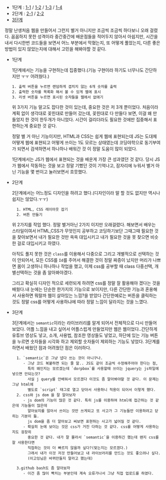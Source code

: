 * 1단계 : [1-1](https://one-iron.github.io/PRO01/1PHASE/happy.html) / [1-2](https://one-iron.github.io/PRO01/1PHASE/happy2.html) / [1-3](https://one-iron.github.io/PRO01/1PHASE/test1.html) / [1-4](https://one-iron.github.io/PRO01/1PHASE/test2.html)
* 2단계 : [2-1](https://one-iron.github.io/PRO01/2PHASE/test4.html) / [2-2](https://one-iron.github.io/PRO01/2PHASE/test5.html)
* [3단계](https://one-iron.github.io/PRO01/20200115.html)

정말 난생처음 웹을 만들어서 그런지 별거 아니지만 조금씩 조금씩 하다보니 오래 걸렸다. 꼼꼼하지 못한 성격이라 중간중간에 배운점들을 적어두지 않아서 아쉽지만, 시간을 내서 다시한번 코드들을 보면서 어느 부분에서 막혔는지, 또 어떻게 풀었는지, 다른 좋은 방법이 있지 않았는지에 대해서 고민을 해봐야할 것 같다.

* 1단계

   1단계에서는 기능을 구현하는데 집중했다.(기능 구현이라 하기도 너무나도 간단하지만 ㅜㅜ 어려웠다.)
     ```
     1. 출력 버튼을 누르면 랜덤하게 겹치지 않는 6개 숫자를 출력
     2. 출력한 숫자를 목록화 해서 볼 수 있게 웹에 표시
     3. 리셋 버튼을 누르면 표시된 숫자들을 웹에서 없애기
     ```
   위 3가지 기능 말고도 잡다한 것이 있는데, 중요한 것은 저 3개 뿐이었다. 처음이라 계획 없이 생각대로 꽂힌대로 만들어 갔는데, 꽂힌대로 다 만들다 보면, 이걸 왜 만들었지 한 것이 한두개가 아니었다. 시간이 걸리더라도 필요한 것에만 집중해서 표현하는게 중요한 것 같다. 
    
    정말 별 거 아닌 기능이지만, HTML과 CSS는 쉽게 웹에 표현되는데 JS는 도대체 어떻게 웹에 표현되고 어떻게 쓰이는 1도 모르는 상태였는데 코딩야학으로 동기부여가 되면서 검색하면서 하나하나 배워간 것 이 정말 도움이 많이 되었다.
    
    1단계에서는 JS가 웹에서 표현되는 것을 배운게 가장 큰 성과였던 것 같다. 당시 JS가 웹에서 작동하는 
    것을 보고 정말 기뻤던 것이 기억나고, 잠자리에 누워서 별거 아닌 기능을 몇 번이고 눌러보면서 흐믓했다.
    
    
* 2단계

   2단계에서는 어느정도 디자인을 하려고 했다.(디자인이라 말 할 것도 없지만 역시나 쉽지는 않았다.ㅜㅜ)
   ```
     1. HTML, CSS 레이아웃 잡기
     2. 버튼 만들기
   ```
   위 2가지를 작업 했다. 정말 별거아닌 2가지 이지만 오래걸렸다. 해보면서 배우는 스타일이여서 HTML,CSS가 무엇인지 공부하고 코딩하기보단 그때그때 필요한 것을 찾아보면서 내가 필요한 것만 쏙쏙 대입시키고 내가 필요한 것을 못 찾으면 비슷한 걸로  대입시키고 하였다.
    
   아직도 풀지 못한 것은 `class`를 이용해서 다중으로 그리고 개별적으로 선택하는 것이 안되어서, 모든 CSS를 `Id`를 주어서 해결한 것이 정말 짜증이 났지만 머리가 나쁘면 몸이 고생하니 하나하나 작업을 했고, 이제 css를 공부할 때 class 다중선택, 개별선택하는 것을 좀 알아봐야겠다.
    
   그리고 확실히 디자인 적으로 세련되게 하려면 css를 정말 잘 활용해야 겠다는 것을 배웠다.내 눈에는 단순한 한가지의 기능으로 보이지만, 다른 간단한 기능과 혼용해서 사용하면 뭐랄까 웹이 살아있는 느낌?을 받았다 간단한예로는 버튼을 클릭하는 것도 정말 css를 어떻게 사용하냐에 따라 정말 느낌이 달라지는 것을 느꼈다.

* 3단계

   3단계에서는 `semantic`이라는 라이브러리를 알게 되어서 전체적으로 다시 만들어 보았다. 어플 느낌을 내고 싶어서 어플스럽게 만들었지만 웹은 웹이었다..간단하게 유튜브 영상도 넣고, 소개, 사용법, 참조한 영상들도 넣었고, 하단에 있는 기능 버튼을 누르면 숫자들을 시각화 하고 제외할 숫자들이 제외하는 기능도 넣었다.
   3단계를 하면서 배웠던 점과 어려웠던 점은 이러하다.
   ```
     1. `semantic`은 그냥 냅다 쓰는 것이 아니구나.
    	- 그냥 코드 복붙하면 되는 줄 앎.. JS도 같이 조금씩 수정해주어야 한다는 점, 
          특히 왜인지는 모르겠는데 `dorpbox`를 사용할때 쓰이는 jquery는 js파일에 넣으면 안되는것?
          사실 j query를 안배워서 모르겠다 이것도 좀 알아봐야할 것 같다. 이 문제는 그냥 html에 
          별도로 `script` 태그로 열고 닫아서 사용하니 적용이 되어서 이렇게 했다.
     2. css와 js dom 을 잘 알아보자
        - js dom의 기능이 많은 것 같다. 특히 js를 이용하여 html에 접근하는 것 같은데 기능들이 많은데
          알아보지를 않아서 쓰이는 것만 쓰게되고 또 사고가 그 기능들만 이용하려고 닫히는 기분이 듦.
          js dom을 좀 더 알아보고 써보면 표현하는 사고가 넓어질 것 같다.
        - 확실히 눈에 보이는 것은 css가 거진 다하는 것 같다. css를 어떻게 사용하는지도 굉장히
          중요한 것 같다. 내가 잘 몰라서 `semantic`을 이용하긴 했는데 왠지 css를 잘 사용한다면
          직접하는 것이 더 빠르지 않을까 싶다?(맞는지는 모르겠다.)
          그래서 내가 이것 저것 만들어보고 내 라이브러리를 만드는 것도 좋으려나 싶다.
          (이고잉님은 바퀴만들지 말라고 했는데)
          
     3.github bash도 좀 알아보자
    	- 이건 좀 많이 빡치는 부분인데 계속 오류가나서 그냥 직접 업로드를 하였다.
	```
